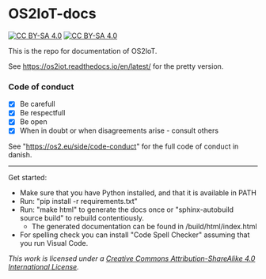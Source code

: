 

# OS2IoT-docs

[![CC BY-SA 4.0][cc-by-sa-shield]][cc-by-sa] [![CC BY-SA 4.0][cc-by-sa-image]][cc-by-sa]

[cc-by-sa]: http://creativecommons.org/licenses/by-sa/4.0/
[cc-by-sa-image]: https://licensebuttons.net/l/by-sa/4.0/88x31.png
[cc-by-sa-shield]: https://img.shields.io/badge/License-CC%20BY--SA%204.0-lightgrey.svg

This is the repo for documentation of OS2IoT.

See https://os2iot.readthedocs.io/en/latest/ for the pretty version.

### Code of conduct

- [x] Be carefull <br/>
- [x] Be respectfull <br/>
- [x] Be open <br/>
- [x] When in doubt or when disagreements arise - consult others 

See "https://os2.eu/side/code-conduct" for the full code of conduct in danish. 


---


Get started:
* Make sure that you have Python installed, and that it is available in PATH
* Run: "pip install -r requirements.txt"
* Run: "make html" to generate the docs once or "sphinx-autobuild source build" to rebuild contentiously.
    * The generated documentation can be found in /build/html/index.html
* For spelling check you can install "Code Spell Checker" assuming that you run Visual Code.



*This work is licensed under a
[Creative Commons Attribution-ShareAlike 4.0 International License][cc-by-sa].*
